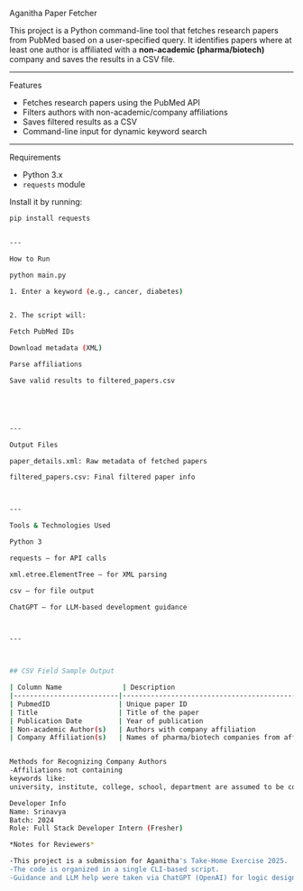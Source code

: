 
Aganitha Paper Fetcher

This project is a Python command-line tool that fetches research papers from PubMed based on a user-specified query. It identifies papers where at least one author is affiliated with a **non-academic (pharma/biotech)** company and saves the results in a CSV file.

---

Features

- Fetches research papers using the PubMed API  
- Filters authors with non-academic/company affiliations  
- Saves filtered results as a CSV  
- Command-line input for dynamic keyword search  

---

Requirements

- Python 3.x  
- `requests` module  

Install it by running:
```bash
pip install requests


---

How to Run

python main.py

1. Enter a keyword (e.g., cancer, diabetes)


2. The script will:

Fetch PubMed IDs

Download metadata (XML)

Parse affiliations

Save valid results to filtered_papers.csv





---

Output Files

paper_details.xml: Raw metadata of fetched papers

filtered_papers.csv: Final filtered paper info



---

Tools & Technologies Used

Python 3

requests – for API calls

xml.etree.ElementTree – for XML parsing

csv – for file output

ChatGPT – for LLM-based development guidance



---



## CSV Field Sample Output

| Column Name               | Description                                         |
|--------------------------|-----------------------------------------------------|
| PubmedID                 | Unique paper ID                                     |
| Title                    | Title of the paper                                  |
| Publication Date         | Year of publication                                 |
| Non-academic Author(s)   | Authors with company affiliation                    |
| Company Affiliation(s)   | Names of pharma/biotech companies from affiliation  |


Methods for Recognizing Company Authors
-Affiliations not containing
keywords like:
university, institute, college, school, department are assumed to be company or industry-affiliated.

Developer Info
Name: Srinavya
Batch: 2024
Role: Full Stack Developer Intern (Fresher)

*Notes for Reviewers*

-This project is a submission for Aganitha's Take-Home Exercise 2025.
-The code is organized in a single CLI-based script.
-Guidance and LLM help were taken via ChatGPT (OpenAI) for logic design and optimization.


